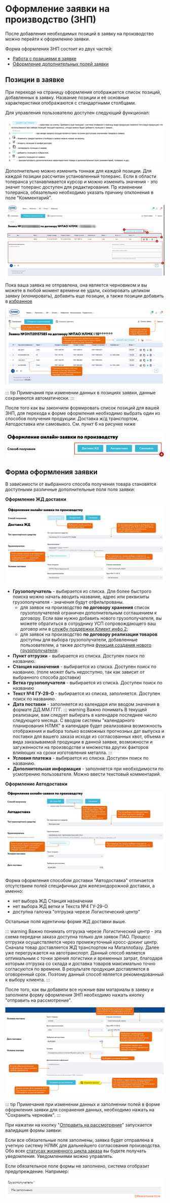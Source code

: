 # Оформление заявки на производство (ЗНП)

После добавления необходимых позиций в заявку на производство можно перейти к оформлению заявки.

Форма оформления ЗНП состоит из двух частей:
 - [Работа с позициями в заявке](/guide/order/checkout.html#позиции-в-заявке)
 - [Оформление дополнительных полей заявки](/guide/order/checkout.html#форма-оформnения-заявки)

## Позиции в заявке
При переходе на страницу оформления отображается список позиций, добавленных в заявку. Название позиции и её основные характеристики отображаются с стандартными столбцами. 

Для управления пользователю доступен следующий функционал: 

![](../../images/order/12.png)

Дополнительно можно изменить тоннаж для каждой позиции. Для каждой позиции рассчитан установленный толеранс. Если в области толеранса устанавливается курсор и можно изменить значения - это значит толеранс доступен для редактирования. Пр изменении толеранса, обязательно необходимо указать причину отклонения в поле "Комментарий".

![](../../images/order/13.png)

Пока ваша заявка не отправлена, она является черновиком и вы можете в любой момент времени ее удали, скопировать целиком заявку (клонировать), добавить еще позиции, а также позиции добавить в [избранное](/guide/order/favorite.html)

![](../../images/order/14.jpg)

::: tip Примечания
при изменении данных в позициях заявки, данные сохраняются автоматически.
:::


После того как вы закончили формировать список позиций для вашей ЗНП, для перехода к форме оформления необходимо выбрать один из способов получения продукции: Доставка ж/д транспортом, Автодоставка  или самовывоз.
См. пункт 6 на рисунке ниже

![](../../images/order/15.png)


## Форма оформления заявки

В зависимости от выбранного способа получения товара становятся доступными различные дополнительные поля поля заявки:

**Оформление ЖД доставки**

![](../../images/order/16.jpg)


- **Грузополучатель** - выбирается из списка. Для более быстрого поиска можно начать вводить название, адрес или реквизиты грузополучателя - значения будут отфильтрованы.
  - для заявок на производство **по договору хранения** список грузополучателей ограничен дополнительным соглашением к договору. Если вам нужно добавить нового грузополучателя, вы можете обратиться в сотруднику УСП сопровождающего ваш договор или в [службу поддержки Клиент инфо 2](/guide/#нужна-помощь);
  - для заявок на производство **по договору реализации товаров** доступны для выбора грузополучатели, добавленные пользователем, а также доступна [функция создания нового грузополучателя](/guide/order/consignee.html): 
- **Пункт отгрузки** - выбирается из списка. Доступен поиск по названию.
- **Станция назначения** - выбирается из списка. Доступен поиск по названию. (поле может быть недоступно, так как зависит от выбранного способа доставки)
- **Ветка грузополучателя** - выбирается из списка. Доступен поиск по названию
- **Текст №4 ГУ-29-О** - выбирается из списка, заполняется. Доступен поиск по названию.
- **Дата поставки** - заполняется из календаря или вводом значения в формате ДД.ММ.ГГГГ. 
::: warning Важно понимать
В текущей реализации, вам следует выбирать в календаре последнее число следующего месяца.
С вводом системы "календарного планирования НЛМК" в календаре будет реализована возможность отображения и выбора только возможных прогнозных дат выпуска и поставки для вашего заказа исходя из согласованных квот, объема и вида заказываемой продукции в данной заявке, возможности и загуженности на производстве и множества других факторов влияющих на сроки изготовления металла.
:::
- **Условия платежа** - выбирается из списка. Доступен поиск по названию.
- **Дополнительная информация** - заполняется при необходимости по усмотрению пользователя. Можно ввести текстовый комментарий.


**Оформление Автодоставки**

![](../../images/order/17.jpg)

Форма оформления способом доставки "Автодоставка" отличается отсутствием полей специфичных для железнодорожной доставки, а именно:
- нет выбора ЖД Станция назначении
- нет выбора ЖД ветки и Текста №4 ГУ-29-О
- доступна галочка "отгрузка черезе Логистический центр" 

Остальные поля идентичны форме ЖД доставки выше.

::: warning Важно понимать
отгрузка черезе Логистический центр - эта схема передачи заказа доступна только для заявок ПАО.
Процесс отгрузки осуществляется через промежуточный кросс-докинг центр. Сначала товар доставляется ЖД транспортом на Маталлобазу. Далее уже перегружается на автотранспорт.
Данный способ является оптимальным с точки зрения логистики и временных затрат, благодаря которым отгрузка со склада и доставка товаров максимально точно согласуются по времени. В результате продукция доставляется в оговоренный срок. Поэтому данный способ является рекомендованный к выбору клиента.
:::

После того, как вы добавили все нужные вам матариалы в заявку и заполнили форму оформления ЗНП необходимо нажать кнопку "отправить на рассмотрение".

![](../../images/order/18.jpg)

::: tip Примечания
при изменении данных и заполнении полей в форме оформления заявки для сохранения данных, необходимо нажать на "Сохранить черновик".
:::

При нажатии на кнопку "[Отправить на рассмотрение](/guide/order/status.html)" запускается валидация формы заявки:

Если все обязательные поля заполнены, заявка будет отправлена в учетную систему НЛМК для дальнейшего согласования производства.
Обо всех [статусах жизненного цикла заказа](/guide/order/status.html) вы будете получать уведомления. Уведомлениями можно управлять.

Если обязательное поле формы не заполнено, система отобразит предупреждение. Например:

![](../../images/order/19.png)
